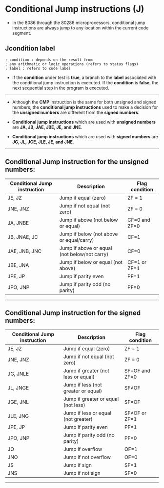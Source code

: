 # Conditional Jump instructions (J)

- In the 8086 through the 80286 microprocessors, conditional jump instructions are always jump to any location within the current code segment.

## Jcondition label

    ; condition : depends on the result from
    ; any arithmetic or logic operations (refers to status flags)
    ; label : refers to code label

- If the **condition** under test is **true**, a branch to the **label** associated with the conditional jump instruction is executed. If the **condition** is **false**, the next sequential step in the program is executed.

---

- Although the **CMP** instruction is the same for both unsigned and signed numbers, the **conditional jump instructions** used to make a decision for the **unsigned numbers** are different from the **signed numbers**.

- **Conditional jump instructions** which are used with **unsigned numbers** are **JA, JB, JAE, JBE, JE, and JNE**.

- **Conditional jump instructions** which are used with **signed numbers** are **JG, JL, JGE, JLE, JE, and JNE**.

---

## Conditional Jump instruction for the unsigned numbers:

| Conditional Jump instruction | Description                                  | Flag condition |
| ---------------------------- | -------------------------------------------- | -------------- |
| JE, JZ                       | Jump if equal (zero)                         | ZF = 1         |
| JNE, JNZ                     | Jump if not equal (not zero)                 | ZF = 0         |
| JA, JNBE                     | Jump if above (not below or equal)           | CF=0 and ZF=0  |
| JB, JNAE, JC                 | Jump if below (not above or equal/carry)     | CF=1           |
| JAE, JNB, JNC                | Jump if above or equal (not below/not carry) | CF=0           |
| JBE, JNA                     | Jump if below or equal (not above)           | CF=1 or ZF=1   |
| JPE, JP                      | Jump if parity even                          | PF=1           |
| JPO, JNP                     | Jump if parity odd (no parity)               | PF=0           |

---

## Conditional Jump instruction for the signed numbers:

| Conditional Jump instruction | Description                         | Flag condition |
| ---------------------------- | ----------------------------------- | -------------- |
| JE, JZ                       | Jump if equal (zero)                | ZF = 1         |
| JNE, JNZ                     | Jump if not equal (not zero)        | ZF = 0         |
| JG, JNLE                     | Jump if greater (not less or equal) | SF=OF and ZF=0 |
| JL, JNGE                     | Jump if less (not greater or equal) | SF≠OF          |
| JGE, JNL                     | Jump if greater or equal (not less) | SF=OF          |
| JLE, JNG                     | Jump if less or equal (not greater) | SF≠OF or ZF=1  |
| JPE, JP                      | Jump if parity even                 | PF=1           |
| JPO, JNP                     | Jump if parity odd (no parity)      | PF=0           |
| JO                           | Jump if overflow                    | OF=1           |
| JNO                          | Jump if not overflow                | OF=0           |
| JS                           | Jump if sign                        | SF=1           |
| JNS                          | Jump if not sign                    | SF=0           |

---

